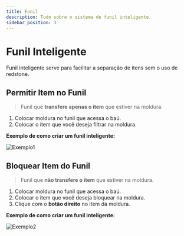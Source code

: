```yaml
---
title: Funil
description: Tudo sobre o sistema de funil inteligente.
sidebar_position: 3
---
```


# Funil Inteligente

Funil inteligente serve para facilitar a separação de itens sem o uso de redstone.

## Permitir Item no Funil

> Funil que **transfere apenas o item** que estiver na moldura.

1. Colocar moldura no funil que acessa o baú.
2. Colocar o item que você deseja filtrar na moldura.

**Exemplo de como criar um funil inteligente:**

![Exemplo1](https://i.imgur.com/XqHI8oE.png "Exemplo de como criar um funil inteligente")

## Bloquear Item do Funil

> Funil que **não transfere o item** que estiver na moldura.

1. Colocar moldura no funil que acessa o baú.
2. Colocar o item que você deseja bloquear na moldura.
3. Clique com o **botão direito** no item da moldura.

**Exemplo de como criar um funil inteligente:**

![Exemplo2](https://i.imgur.com/IJfiXi4.png "Exemplo de como criar um funil inteligente")

